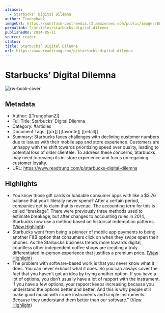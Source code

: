 ```yaml
---
aliases:
  - Starbucks’ Digital Dilemna
author: Trungphan2
imageUrl: https://substack-post-media.s3.amazonaws.com/public/images/b868a771-ee46-4af1-8f84-1dc562dc062b_1024x576.jpeg
permalink: l/articles/starbucks-digital-dilemna
publishedOn: 2024-05-11
source: reader
status: 
title: Starbucks’ Digital Dilemna
url: https://www.readtrung.com/p/starbucks-digital-dilemna
---
```

# Starbucks’ Digital Dilemna

![rw-book-cover](https://substack-post-media.s3.amazonaws.com/public/images/b868a771-ee46-4af1-8f84-1dc562dc062b_1024x576.jpeg)

## Metadata

- Author: [[Trungphan2]]
- Full Title: Starbucks’ Digital Dilemna
- Category: #articles
- Document Tags: [[cx]] [[favorite]] [[retail]]
- Summary: Starbucks faces challenges with declining customer numbers due to issues with their mobile app and store experience. Customers are unhappy with the shift towards prioritizing speed over quality, leading to potential loss of older clientele. To address these concerns, Starbucks may need to revamp its in-store experience and focus on regaining customer loyalty.
- URL: https://www.readtrung.com/p/starbucks-digital-dilemna

## Highlights

- You know those gift cards or loadable consumer apps with like a $3.76 balance that you’ll literally never spend? After a certain period, companies get to claim that is revenue. The accounting term for this is called “breakage”. There were previously three methods used to estimate breakage, but after changes to accounting rules in 2014, Starbucks now use a method based on historical redemption patterns. ([View Highlight](https://read.readwise.io/read/01hzn3gwmn0v0dz1gf1bws1sf7))
- Starbucks went from being a pioneer of mobile app payments to being another F&B option that consumers click on when they swipe open their phones. As the Starbucks business trends more towards digital, countless other independent coffee shops are creating a truly differentiated in-person experience that justifies a premium price. ([View Highlight](https://read.readwise.io/read/01hzn3vx9xqwtfvvte2pwjn92w))
- The problem with software-based work is that you never know what it does. You can never exhaust what it does. So you can always cover the fact that you haven’t got an idea by trying another option. If you have a lot of options, you don’t usually have a lot of rapport with the instrument. If you have a few options, your rapport keeps increasing because you understand the options better and better. And this is why people still make good music with crude instruments and simple instruments. Because they understand them better than our software.” ([View Highlight](https://read.readwise.io/read/01hzn45q4nvwmcf0j3t6ardwfd))
